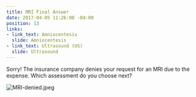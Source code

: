 ```yaml
---
title: MRI Final Answer
date: 2017-04-05 11:26:00 -04:00
position: 13
links:
- link_text: Amniocentesis
  slide: Amniocentesis
- link_text: Ultrasound (US)
  slide: Ultrasound
---
```


Sorry! The insurance company denies your request for an MRI due to the expense. Which assessment do you choose next?

![MRI-denied.jpeg](/uploads/MRI-denied.jpeg)